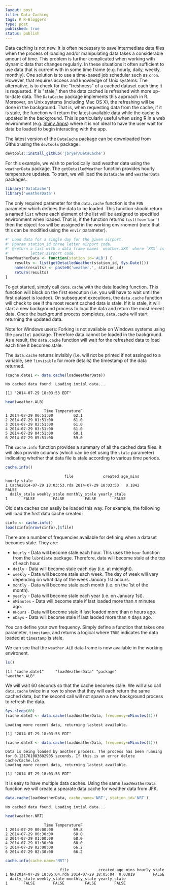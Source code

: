 ```yaml
--- 
layout: post
title: Data Caching
tags: R R-Bloggers
type: post
published: true
status: publish
---
```


Data caching is not new. It is often necessary to save intermediate data files when the process of loading and/or manipulating data takes a considerable amount of time. This problem is further complicated when working with dynamic data that changes regularly. In these situations it often sufficient to use data that is current with in some time frame (e.g. hourly, daily, weekly, monthly). One solution is to use a time-based job scheduler such as `cron`. However, that requires access and knowledge of Unix systems. The alternative, is to check for the "freshness" of a cached dataset each time it is requested. If is "stale," then the data cached is refreshed with more up-to-date data. The `DataCache` package implements this approach in R. Moreover, on Unix systems (including Mac OS X), the refreshing will be done in the background. That is, when requesting data from the cache, if it is stale, the function will return the latest available data while the cache is updated in the background. This is particularly useful when using R in a web environment (e.g. [Shiny Apps](http://shiny.rstudio.com)) where it is not ideal to have the user wait for data be loaded to begin interacting with the app.

The latest version of the `DataCache` package can be downloaded from Github using the `devtools` package.


```r
devtools::install_github('jbryer/DataCache')
```

For this example, we wish to periodically load weather data using the `weatherData` package. The `getDetailedWeather` function provides hourly temperature updates. To start, we will load the `DataCache` and `weatherData` packages.


```r
library('DataCache')
library('weatherData')
```

The only required parameter for the `data.cache` function is the `FUN` parameter which defines the data to be loaded. This function should return a named `list` where each element of the list will be assigned to specified environment when loaded. That is, if the function returns `list(foo='bar')` then the object `foo` will be assigned in the working envirnoment (note that this can be modified using the `envir` parameter).


```r
#' Load data for a single day for the given airport.
#' @param station_id three letter airport code.
#' @return a list with a data frame names `weather.XXX` where `XXX` is the three
#'         letter airport code.
loadWeatherData <- function(station_id='ALB') {
	results <- list(getDetailedWeather(station_id, Sys.Date()))
	names(results) <- paste0('weather.', station_id)
	return(results)
}
```

To get started, simply call `data.cache` with the data loading function. This function will block on the first execution (i.e. you will have to wait until the first dataset is loaded). On subsequent executions, the `data.cache` function will check to see if the most recent cached data is stale. If it is stale, it will start a new background process to load the data and return the most recent data. Once the background process completes, `data.cache` will start returning the updated data.

Note for Windows users: Forking is not available on Windows systems using the `parallel` package. Therefore data cannot be loaded in the background. As a result, the `data.cache` function will wait for the refreshed data to load each time it becomes stale.

The `data.cache` returns invisibly (i.e. will not be printed if not assinged to a variable, see `?invisible` for more details) the timestamp of the data returned.


```r
(cache.date1 <- data.cache(loadWeatherData))
```

```
No cached data found. Loading intial data...
```

```
[1] "2014-07-29 18:03:53 EDT"
```

```r
head(weather.ALB)
```

```
                 Time TemperatureF
1 2014-07-29 00:51:00         62.1
2 2014-07-29 01:51:00         61.0
3 2014-07-29 02:51:00         61.0
4 2014-07-29 03:51:00         61.0
5 2014-07-29 04:51:00         60.1
6 2014-07-29 05:51:00         59.0
```

The `cache.info` function provides a summary of all the cached data files. It will also provide columns (which can be set using the `stale` parameter) indicating whether that data file is stale according to various time periods.


```r
cache.info()
```

```
                          file             created age_mins hourly_stale
1 Cache2014-07-29 18:03:53.rda 2014-07-29 18:03:53   0.1842        FALSE
  daily_stale weekly_stale monthly_stale yearly_stale
1       FALSE        FALSE         FALSE        FALSE
```

Old data caches can easily be loaded this way. For example, the following will load the first data cache created:


```r
cinfo <- cache.info()
load(cinfo[nrow(cinfo),]$file)
```

There are a number of frequencies available for defining when a dataset becomes stale. They are:

* `hourly` - Data will become stale each hour. This uses the `hour` function from the `lubrdiate` package. Therefore, data will become stale at the top of each hour.
* `daily` - Data will become stale each day (i.e. at midnight).
* `weekly` - Data will become stale each week. The day of week will vary depending on what day of the week January 1st occurs.
* `montly` - Data will become stale each month (i.e. on the 1st of the month).
* `yearly` - Data will become stale each year (i.e. on January 1st).
* `nMinutes` - Data will become stale if last loaded more than *n* minutes ago.
* `nHours` - Data will become stale if last loaded more than *n* hours ago.
* `nDays` - Data will become stale if last laoded more than *n* days ago.

You can define your own frequency. Simply define a function that takes one parameter, `timestamp`, and returns a logical where `TRUE` indicates the data loaded at `timestamp` is stale.

We can see that the `weather.ALB` data frame is now available in the working environent.


```r
ls()
```

```
[1] "cache.date1"     "loadWeatherData" "package"         "weather.ALB"    
```

We will wait 60 seconds so that the cache becomes stale. We will also call `data.cache` twice in a row to show that they will each return the same cached data, but the second call will not spawn a new background process to refresh the data.


```r
Sys.sleep(60)
(cache.date2 <- data.cache(loadWeatherData, frequency=nMinutes(1)))
```

```
Loading more recent data, returning lastest available.
```

```
[1] "2014-07-29 18:03:53 EDT"
```

```r
(cache.date3 <- data.cache(loadWeatherData, frequency=nMinutes(1)))
```

```
Data is being loaded by another process. The process has been running for 0.121761083602905 seconds. If this is an error delete cache/Cache.lck
Loading more recent data, returning lastest available.
```

```
[1] "2014-07-29 18:03:53 EDT"
```

It is easy to have multiple data caches. Using the same `loadWeatherData` function we will create a spearate data cache for weather data from JFK.


```r
data.cache(loadWeatherData, cache.name='NRT', station_id='NRT')
```

```
No cached data found. Loading intial data...
```

```r
head(weather.NRT)
```

```
                 Time TemperatureF
1 2014-07-29 00:00:00         69.8
2 2014-07-29 00:30:00         68.0
3 2014-07-29 01:00:00         68.0
4 2014-07-29 01:30:00         68.0
5 2014-07-29 02:00:00         66.2
6 2014-07-29 02:30:00         66.2
```

```r
cache.info(cache.name='NRT')
```

```
                        file             created age_mins hourly_stale
1 NRT2014-07-29 18:05:04.rda 2014-07-29 18:05:04  0.03819        FALSE
  daily_stale weekly_stale monthly_stale yearly_stale
1       FALSE        FALSE         FALSE        FALSE
```
